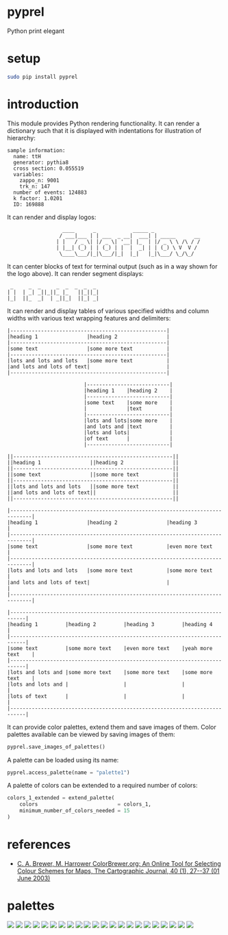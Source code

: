 # pyprel

Python print elegant

# setup

```Bash
sudo pip install pyprel
```

# introduction

This module provides Python rendering functionality. It can render a dictionary such that it is displayed with indentations for illustration of hierarchy:

```
sample information:
  name: ttH
  generator: pythia8
  cross section: 0.055519
  variables:
    zappo_n: 9001
    trk_n: 147
  number of events: 124883
  k factor: 1.0201
  ID: 169888
```

It can render and display logos:

```
                  ____      _            _____ _                                
                 / ___|___ | | ___  _ __|  ___| | _____      __                 
                | |   / _ \| |/ _ \| '__| |_  | |/ _ \ \ /\ / /                 
                | |__| (_) | | (_) | |  |  _| | | (_) \ V  V /                  
                 \____\___/|_|\___/|_|  |_|   |_|\___/ \_/\_/               
```

It can center blocks of text for terminal output (such as in a way shown for the logo above). It can render segment displays:

```
 _     _  _     _  _  _  _  _ 
| |  | _| _||_||_ |_   ||_||_|
|_|  ||_  _|  | _||_|  ||_| _|
```

It can render and display tables of various specified widths and column widths with various text wrapping features and delimiters:

```
|---------------------------------------------------|
|heading 1                |heading 2                |
|---------------------------------------------------|
|some text                |some more text           |
|---------------------------------------------------|
|lots and lots and lots   |some more text           |
|and lots and lots of text|                         |
|---------------------------------------------------|
```

```
                         |---------------------------|                          
                         |heading 1    |heading 2    |                          
                         |---------------------------|                          
                         |some text    |some more    |                          
                         |             |text         |                          
                         |---------------------------|                          
                         |lots and lots|some more    |                          
                         |and lots and |text         |                          
                         |lots and lots|             |                          
                         |of text      |             |                          
                         |---------------------------|                         
```

```
||----------------------------------------------------||
||heading 1                ||heading 2                ||
||----------------------------------------------------||
||some text                ||some more text           ||
||----------------------------------------------------||
||lots and lots and lots   ||some more text           ||
||and lots and lots of text||                         ||
||----------------------------------------------------||
```

```
|-----------------------------------------------------------------------------|
|heading 1                |heading 2                |heading 3                |
|-----------------------------------------------------------------------------|
|some text                |some more text           |even more text           |
|-----------------------------------------------------------------------------|
|lots and lots and lots   |some more text           |some more text           |
|and lots and lots of text|                         |                         |
|-----------------------------------------------------------------------------|
```

```
|---------------------------------------------------------------------------|
|heading 1         |heading 2         |heading 3         |heading 4         |
|---------------------------------------------------------------------------|
|some text         |some more text    |even more text    |yeah more text    |
|---------------------------------------------------------------------------|
|lots and lots and |some more text    |some more text    |some more text    |
|lots and lots and |                  |                  |                  |
|lots of text      |                  |                  |                  |
|---------------------------------------------------------------------------|
```

It can provide color palettes, extend them and save images of them. Color palettes available can be viewed by saving images of them:

```Python
pyprel.save_images_of_palettes()
```

A palette can be loaded using its name:

```Python
pyprel.access_palette(name = "palette1")
```

A palette of colors can be extended to a required number of colors:

```Python
colors_1_extended = extend_palette(
    colors                          = colors_1,
    minimum_number_of_colors_needed = 15
)
```

# references

- [C. A. Brewer, M. Harrower ColorBrewer.org: An Online Tool for Selecting Colour Schemes for Maps, The Cartographic Journal, 40 (1), 27--37 (01 June 2003)](http://www.albany.edu/faculty/fboscoe/papers/harrower2003.pdf)

# palettes

![](media/palette_1.png)
![](media/palette_2.png)
![](media/palette_3.png)
![](media/palette_4.png)
![](media/palette_5.png)
![](media/palette_6.png)
![](media/palette_7.png)
![](media/palette_8.png)
![](media/palette_9.png)
![](media/palette_10.png)
![](media/palette_11.png)
![](media/palette_12.png)
![](media/palette_13.png)
![](media/palette_14.png)
![](media/palette_15.png)
![](media/palette_16.png)
![](media/palette_17.png)
![](media/palette_18.png)
![](media/palette_19.png)
![](media/palette_20.png)
![](media/palette_21.png)
![](media/palette_22.png)
